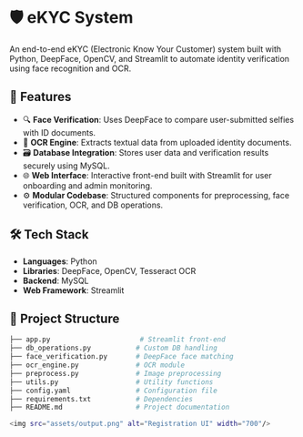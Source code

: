 # 🛡️ eKYC System

An end-to-end eKYC (Electronic Know Your Customer) system built with Python, DeepFace, OpenCV, and Streamlit to automate identity verification using face recognition and OCR.

## 🚀 Features

- 🔍 **Face Verification**: Uses DeepFace to compare user-submitted selfies with ID documents.
- 📄 **OCR Engine**: Extracts textual data from uploaded identity documents.
- 🗃️ **Database Integration**: Stores user data and verification results securely using MySQL.
- 🌐 **Web Interface**: Interactive front-end built with Streamlit for user onboarding and admin monitoring.
- ⚙️ **Modular Codebase**: Structured components for preprocessing, face verification, OCR, and DB operations.

## 🛠️ Tech Stack

- **Languages**: Python
- **Libraries**: DeepFace, OpenCV, Tesseract OCR
- **Backend**: MySQL
- **Web Framework**: Streamlit

## 📁 Project Structure

```bash
├── app.py                      # Streamlit front-end
├── db_operations.py           # Custom DB handling
├── face_verification.py       # DeepFace face matching
├── ocr_engine.py              # OCR module
├── preprocess.py              # Image preprocessing
├── utils.py                   # Utility functions
├── config.yaml                # Configuration file
├── requirements.txt           # Dependencies
├── README.md                  # Project documentation

<img src="assets/output.png" alt="Registration UI" width="700"/>
